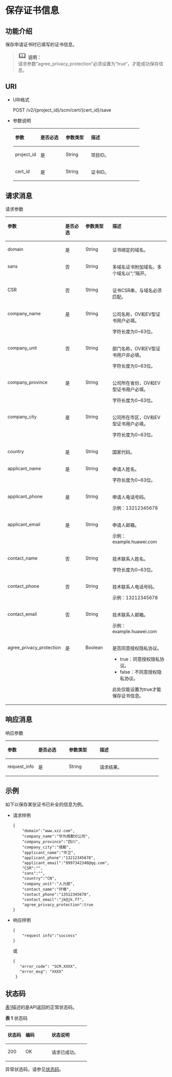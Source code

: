 # 保存证书信息<a name="ZH-CN_TOPIC_0182547668"></a>

## 功能介绍<a name="s1731a14fb0144c79bf0fa90c694f34f7"></a>

保存申请证书时已填写的证书信息。

>![](public_sys-resources/icon-note.gif) **说明：**   
>请求参数“agree\_privacy\_protection“必须设置为“true“，才能成功保存信息。  

## URI<a name="se70c3e5518a04f60b06032524dddfef4"></a>

-   URI格式

    POST /v2/\{project\_id\}/scm/cert/\{cert\_id\}/save

-   参数说明

    <a name="t982da1e0196d4ec1a28d1fbff2cc8191"></a>
    <table><thead align="left"><tr id="r6e963322c1e740d181726d2f0e91df5a"><th class="cellrowborder" valign="top" width="20%" id="mcps1.1.5.1.1"><p id="a3b5bbe5a7f644fd3a74cecbfb3f7ed60"><a name="a3b5bbe5a7f644fd3a74cecbfb3f7ed60"></a><a name="a3b5bbe5a7f644fd3a74cecbfb3f7ed60"></a>参数</p>
    </th>
    <th class="cellrowborder" valign="top" width="20%" id="mcps1.1.5.1.2"><p id="p1686621310401"><a name="p1686621310401"></a><a name="p1686621310401"></a>是否必选</p>
    </th>
    <th class="cellrowborder" valign="top" width="20%" id="mcps1.1.5.1.3"><p id="p67796720403"><a name="p67796720403"></a><a name="p67796720403"></a>参数类型</p>
    </th>
    <th class="cellrowborder" valign="top" width="40%" id="mcps1.1.5.1.4"><p id="a6bb6f1fe56a2454982832e8d56d354d8"><a name="a6bb6f1fe56a2454982832e8d56d354d8"></a><a name="a6bb6f1fe56a2454982832e8d56d354d8"></a>描述</p>
    </th>
    </tr>
    </thead>
    <tbody><tr id="r69bf37b65d3f446eab7b3f4d1b2fcec0"><td class="cellrowborder" valign="top" width="20%" headers="mcps1.1.5.1.1 "><p id="ae42d73592f58424ea93a11e52d2478dd"><a name="ae42d73592f58424ea93a11e52d2478dd"></a><a name="ae42d73592f58424ea93a11e52d2478dd"></a>project_id</p>
    </td>
    <td class="cellrowborder" valign="top" width="20%" headers="mcps1.1.5.1.2 "><p id="p5866161394010"><a name="p5866161394010"></a><a name="p5866161394010"></a>是</p>
    </td>
    <td class="cellrowborder" valign="top" width="20%" headers="mcps1.1.5.1.3 "><p id="p18779776403"><a name="p18779776403"></a><a name="p18779776403"></a>String</p>
    </td>
    <td class="cellrowborder" valign="top" width="40%" headers="mcps1.1.5.1.4 "><p id="a1314869d2dc147b38461e037d622f7b4"><a name="a1314869d2dc147b38461e037d622f7b4"></a><a name="a1314869d2dc147b38461e037d622f7b4"></a>项目ID。</p>
    </td>
    </tr>
    <tr id="row1095419814589"><td class="cellrowborder" valign="top" width="20%" headers="mcps1.1.5.1.1 "><p id="p295516813586"><a name="p295516813586"></a><a name="p295516813586"></a>cert_id</p>
    </td>
    <td class="cellrowborder" valign="top" width="20%" headers="mcps1.1.5.1.2 "><p id="p48661213104012"><a name="p48661213104012"></a><a name="p48661213104012"></a>是</p>
    </td>
    <td class="cellrowborder" valign="top" width="20%" headers="mcps1.1.5.1.3 "><p id="p9779147174019"><a name="p9779147174019"></a><a name="p9779147174019"></a>String</p>
    </td>
    <td class="cellrowborder" valign="top" width="40%" headers="mcps1.1.5.1.4 "><p id="p919015165586"><a name="p919015165586"></a><a name="p919015165586"></a>证书ID。</p>
    </td>
    </tr>
    </tbody>
    </table>


## 请求消息<a name="seb7b7901701247fab30a59b76f1c7f93"></a>

请求参数

<a name="table4640152910483"></a>
<table><thead align="left"><tr id="row664019298489"><th class="cellrowborder" valign="top" width="20%" id="mcps1.1.5.1.1"><p id="p15110163734811"><a name="p15110163734811"></a><a name="p15110163734811"></a>参数</p>
</th>
<th class="cellrowborder" valign="top" width="20%" id="mcps1.1.5.1.2"><p id="p16110103754810"><a name="p16110103754810"></a><a name="p16110103754810"></a>是否必选</p>
</th>
<th class="cellrowborder" valign="top" width="20%" id="mcps1.1.5.1.3"><p id="p101101837124819"><a name="p101101837124819"></a><a name="p101101837124819"></a>参数类型</p>
</th>
<th class="cellrowborder" valign="top" width="40%" id="mcps1.1.5.1.4"><p id="p1011011379485"><a name="p1011011379485"></a><a name="p1011011379485"></a>描述</p>
</th>
</tr>
</thead>
<tbody><tr id="row86403293482"><td class="cellrowborder" valign="top" width="20%" headers="mcps1.1.5.1.1 "><p id="p1977245124813"><a name="p1977245124813"></a><a name="p1977245124813"></a>domain</p>
</td>
<td class="cellrowborder" valign="top" width="20%" headers="mcps1.1.5.1.2 "><p id="p19523142316493"><a name="p19523142316493"></a><a name="p19523142316493"></a>是</p>
</td>
<td class="cellrowborder" valign="top" width="20%" headers="mcps1.1.5.1.3 "><p id="p1240919934912"><a name="p1240919934912"></a><a name="p1240919934912"></a>String</p>
</td>
<td class="cellrowborder" valign="top" width="40%" headers="mcps1.1.5.1.4 "><p id="p13484173764911"><a name="p13484173764911"></a><a name="p13484173764911"></a>证书绑定的域名。</p>
</td>
</tr>
<tr id="row1764014299482"><td class="cellrowborder" valign="top" width="20%" headers="mcps1.1.5.1.1 "><p id="p797724574819"><a name="p797724574819"></a><a name="p797724574819"></a>sans</p>
</td>
<td class="cellrowborder" valign="top" width="20%" headers="mcps1.1.5.1.2 "><p id="p452316231494"><a name="p452316231494"></a><a name="p452316231494"></a>否</p>
</td>
<td class="cellrowborder" valign="top" width="20%" headers="mcps1.1.5.1.3 "><p id="p19409179124915"><a name="p19409179124915"></a><a name="p19409179124915"></a>String</p>
</td>
<td class="cellrowborder" valign="top" width="40%" headers="mcps1.1.5.1.4 "><p id="p1848411373498"><a name="p1848411373498"></a><a name="p1848411373498"></a>多域名证书附加域名，多个域名以<span class="parmvalue" id="parmvalue15126184619395"><a name="parmvalue15126184619395"></a><a name="parmvalue15126184619395"></a>“;”</span>隔开。</p>
</td>
</tr>
<tr id="row2064052910481"><td class="cellrowborder" valign="top" width="20%" headers="mcps1.1.5.1.1 "><p id="p1497754554813"><a name="p1497754554813"></a><a name="p1497754554813"></a>CSR</p>
</td>
<td class="cellrowborder" valign="top" width="20%" headers="mcps1.1.5.1.2 "><p id="p1952382319498"><a name="p1952382319498"></a><a name="p1952382319498"></a>否</p>
</td>
<td class="cellrowborder" valign="top" width="20%" headers="mcps1.1.5.1.3 "><p id="p18409209134918"><a name="p18409209134918"></a><a name="p18409209134918"></a>String</p>
</td>
<td class="cellrowborder" valign="top" width="40%" headers="mcps1.1.5.1.4 "><p id="p1948463754918"><a name="p1948463754918"></a><a name="p1948463754918"></a>证书CSR串，与域名必须匹配。</p>
</td>
</tr>
<tr id="row76401829114815"><td class="cellrowborder" valign="top" width="20%" headers="mcps1.1.5.1.1 "><p id="p15977545134814"><a name="p15977545134814"></a><a name="p15977545134814"></a>company_name</p>
</td>
<td class="cellrowborder" valign="top" width="20%" headers="mcps1.1.5.1.2 "><p id="p7523223104913"><a name="p7523223104913"></a><a name="p7523223104913"></a>是</p>
</td>
<td class="cellrowborder" valign="top" width="20%" headers="mcps1.1.5.1.3 "><p id="p140959134920"><a name="p140959134920"></a><a name="p140959134920"></a>String</p>
</td>
<td class="cellrowborder" valign="top" width="40%" headers="mcps1.1.5.1.4 "><p id="p15485337134913"><a name="p15485337134913"></a><a name="p15485337134913"></a>公司名称，OV和EV型证书用户必填。</p>
<p id="p134857372497"><a name="p134857372497"></a><a name="p134857372497"></a>字符长度为0~63位。</p>
</td>
</tr>
<tr id="row164018295486"><td class="cellrowborder" valign="top" width="20%" headers="mcps1.1.5.1.1 "><p id="p20978174518487"><a name="p20978174518487"></a><a name="p20978174518487"></a>company_unit</p>
</td>
<td class="cellrowborder" valign="top" width="20%" headers="mcps1.1.5.1.2 "><p id="p5523182344914"><a name="p5523182344914"></a><a name="p5523182344914"></a>否</p>
</td>
<td class="cellrowborder" valign="top" width="20%" headers="mcps1.1.5.1.3 "><p id="p0409099496"><a name="p0409099496"></a><a name="p0409099496"></a>String</p>
</td>
<td class="cellrowborder" valign="top" width="40%" headers="mcps1.1.5.1.4 "><p id="p174851237154920"><a name="p174851237154920"></a><a name="p174851237154920"></a>部门名称，OV和EV型证书用户非必填。</p>
<p id="p74851637184915"><a name="p74851637184915"></a><a name="p74851637184915"></a>字符长度为0~63位。</p>
</td>
</tr>
<tr id="row17640122924817"><td class="cellrowborder" valign="top" width="20%" headers="mcps1.1.5.1.1 "><p id="p199781845104815"><a name="p199781845104815"></a><a name="p199781845104815"></a>company_province</p>
</td>
<td class="cellrowborder" valign="top" width="20%" headers="mcps1.1.5.1.2 "><p id="p35236237494"><a name="p35236237494"></a><a name="p35236237494"></a>是</p>
</td>
<td class="cellrowborder" valign="top" width="20%" headers="mcps1.1.5.1.3 "><p id="p14409096491"><a name="p14409096491"></a><a name="p14409096491"></a>String</p>
</td>
<td class="cellrowborder" valign="top" width="40%" headers="mcps1.1.5.1.4 "><p id="p15978333122119"><a name="p15978333122119"></a><a name="p15978333122119"></a>公司所在省份，OV和EV型证书用户必填。</p>
<p id="p648516371495"><a name="p648516371495"></a><a name="p648516371495"></a>字符长度为0~63位。</p>
</td>
</tr>
<tr id="row1764013292485"><td class="cellrowborder" valign="top" width="20%" headers="mcps1.1.5.1.1 "><p id="p1797844524819"><a name="p1797844524819"></a><a name="p1797844524819"></a>company_city</p>
</td>
<td class="cellrowborder" valign="top" width="20%" headers="mcps1.1.5.1.2 "><p id="p1152313233497"><a name="p1152313233497"></a><a name="p1152313233497"></a>是</p>
</td>
<td class="cellrowborder" valign="top" width="20%" headers="mcps1.1.5.1.3 "><p id="p104092913496"><a name="p104092913496"></a><a name="p104092913496"></a>String</p>
</td>
<td class="cellrowborder" valign="top" width="40%" headers="mcps1.1.5.1.4 "><p id="p19370539182115"><a name="p19370539182115"></a><a name="p19370539182115"></a>公司所在市区，OV和EV型证书用户必填。</p>
<p id="p348593744917"><a name="p348593744917"></a><a name="p348593744917"></a>字符长度为0~63位。</p>
</td>
</tr>
<tr id="row1464016297482"><td class="cellrowborder" valign="top" width="20%" headers="mcps1.1.5.1.1 "><p id="p7978124574813"><a name="p7978124574813"></a><a name="p7978124574813"></a>country</p>
</td>
<td class="cellrowborder" valign="top" width="20%" headers="mcps1.1.5.1.2 "><p id="p135231723114917"><a name="p135231723114917"></a><a name="p135231723114917"></a>是</p>
</td>
<td class="cellrowborder" valign="top" width="20%" headers="mcps1.1.5.1.3 "><p id="p124109914494"><a name="p124109914494"></a><a name="p124109914494"></a>String</p>
</td>
<td class="cellrowborder" valign="top" width="40%" headers="mcps1.1.5.1.4 "><p id="p16485143711491"><a name="p16485143711491"></a><a name="p16485143711491"></a>国家代码。</p>
</td>
</tr>
<tr id="row16640152914483"><td class="cellrowborder" valign="top" width="20%" headers="mcps1.1.5.1.1 "><p id="p1697874524816"><a name="p1697874524816"></a><a name="p1697874524816"></a>applicant_name</p>
</td>
<td class="cellrowborder" valign="top" width="20%" headers="mcps1.1.5.1.2 "><p id="p6523162311492"><a name="p6523162311492"></a><a name="p6523162311492"></a>是</p>
</td>
<td class="cellrowborder" valign="top" width="20%" headers="mcps1.1.5.1.3 "><p id="p144104919491"><a name="p144104919491"></a><a name="p144104919491"></a>String</p>
</td>
<td class="cellrowborder" valign="top" width="40%" headers="mcps1.1.5.1.4 "><p id="p74851379492"><a name="p74851379492"></a><a name="p74851379492"></a>申请人姓名。</p>
<p id="p848563754918"><a name="p848563754918"></a><a name="p848563754918"></a>字符长度为0~63位。</p>
</td>
</tr>
<tr id="row2064062911484"><td class="cellrowborder" valign="top" width="20%" headers="mcps1.1.5.1.1 "><p id="p15978124574810"><a name="p15978124574810"></a><a name="p15978124574810"></a>applicant_phone</p>
</td>
<td class="cellrowborder" valign="top" width="20%" headers="mcps1.1.5.1.2 "><p id="p5523192316495"><a name="p5523192316495"></a><a name="p5523192316495"></a>是</p>
</td>
<td class="cellrowborder" valign="top" width="20%" headers="mcps1.1.5.1.3 "><p id="p34101391497"><a name="p34101391497"></a><a name="p34101391497"></a>String</p>
</td>
<td class="cellrowborder" valign="top" width="40%" headers="mcps1.1.5.1.4 "><p id="p1848553734913"><a name="p1848553734913"></a><a name="p1848553734913"></a>申请人电话号码。</p>
<p id="p048519373493"><a name="p048519373493"></a><a name="p048519373493"></a>示例：13212345678</p>
</td>
</tr>
<tr id="row464013291485"><td class="cellrowborder" valign="top" width="20%" headers="mcps1.1.5.1.1 "><p id="p11978174513485"><a name="p11978174513485"></a><a name="p11978174513485"></a>applicant_email</p>
</td>
<td class="cellrowborder" valign="top" width="20%" headers="mcps1.1.5.1.2 "><p id="p75231723184910"><a name="p75231723184910"></a><a name="p75231723184910"></a>是</p>
</td>
<td class="cellrowborder" valign="top" width="20%" headers="mcps1.1.5.1.3 "><p id="p94101891492"><a name="p94101891492"></a><a name="p94101891492"></a>String</p>
</td>
<td class="cellrowborder" valign="top" width="40%" headers="mcps1.1.5.1.4 "><p id="p15485153713499"><a name="p15485153713499"></a><a name="p15485153713499"></a>申请人邮箱。</p>
<p id="p187864915403"><a name="p187864915403"></a><a name="p187864915403"></a>示例：example.huawei.com</p>
</td>
</tr>
<tr id="row1864172944815"><td class="cellrowborder" valign="top" width="20%" headers="mcps1.1.5.1.1 "><p id="p10978845164816"><a name="p10978845164816"></a><a name="p10978845164816"></a>contact_name</p>
</td>
<td class="cellrowborder" valign="top" width="20%" headers="mcps1.1.5.1.2 "><p id="p15231023134917"><a name="p15231023134917"></a><a name="p15231023134917"></a>否</p>
</td>
<td class="cellrowborder" valign="top" width="20%" headers="mcps1.1.5.1.3 "><p id="p194106914911"><a name="p194106914911"></a><a name="p194106914911"></a>String</p>
</td>
<td class="cellrowborder" valign="top" width="40%" headers="mcps1.1.5.1.4 "><p id="p1848593734919"><a name="p1848593734919"></a><a name="p1848593734919"></a>技术联系人姓名。</p>
<p id="p448553724916"><a name="p448553724916"></a><a name="p448553724916"></a>字符长度为0~63位。</p>
</td>
</tr>
<tr id="row156411829174814"><td class="cellrowborder" valign="top" width="20%" headers="mcps1.1.5.1.1 "><p id="p697824514818"><a name="p697824514818"></a><a name="p697824514818"></a>contact_phone</p>
</td>
<td class="cellrowborder" valign="top" width="20%" headers="mcps1.1.5.1.2 "><p id="p052314232499"><a name="p052314232499"></a><a name="p052314232499"></a>否</p>
</td>
<td class="cellrowborder" valign="top" width="20%" headers="mcps1.1.5.1.3 "><p id="p541018924917"><a name="p541018924917"></a><a name="p541018924917"></a>String</p>
</td>
<td class="cellrowborder" valign="top" width="40%" headers="mcps1.1.5.1.4 "><p id="p84851337124911"><a name="p84851337124911"></a><a name="p84851337124911"></a>技术联系人电话号码。</p>
<p id="p16485183712498"><a name="p16485183712498"></a><a name="p16485183712498"></a>示例：13212345678</p>
</td>
</tr>
<tr id="row064112918480"><td class="cellrowborder" valign="top" width="20%" headers="mcps1.1.5.1.1 "><p id="p397819454483"><a name="p397819454483"></a><a name="p397819454483"></a>contact_email</p>
</td>
<td class="cellrowborder" valign="top" width="20%" headers="mcps1.1.5.1.2 "><p id="p352362318494"><a name="p352362318494"></a><a name="p352362318494"></a>否</p>
</td>
<td class="cellrowborder" valign="top" width="20%" headers="mcps1.1.5.1.3 "><p id="p9410139154915"><a name="p9410139154915"></a><a name="p9410139154915"></a>String</p>
</td>
<td class="cellrowborder" valign="top" width="40%" headers="mcps1.1.5.1.4 "><p id="p24851737104911"><a name="p24851737104911"></a><a name="p24851737104911"></a>技术联系人邮箱。</p>
<p id="p14672111817418"><a name="p14672111817418"></a><a name="p14672111817418"></a>示例：example.huawei.com</p>
</td>
</tr>
<tr id="row1764113298481"><td class="cellrowborder" valign="top" width="20%" headers="mcps1.1.5.1.1 "><p id="p15978545204819"><a name="p15978545204819"></a><a name="p15978545204819"></a>agree_privacy_protection</p>
</td>
<td class="cellrowborder" valign="top" width="20%" headers="mcps1.1.5.1.2 "><p id="p175231232490"><a name="p175231232490"></a><a name="p175231232490"></a>是</p>
</td>
<td class="cellrowborder" valign="top" width="20%" headers="mcps1.1.5.1.3 "><p id="p19410139114918"><a name="p19410139114918"></a><a name="p19410139114918"></a>Boolean</p>
</td>
<td class="cellrowborder" valign="top" width="40%" headers="mcps1.1.5.1.4 "><p id="p1248583714915"><a name="p1248583714915"></a><a name="p1248583714915"></a>是否同意授权隐私协议。</p>
<a name="ul6345181111385"></a><a name="ul6345181111385"></a><ul id="ul6345181111385"><li>true：同意授权隐私协议。</li><li>false：不同意授权隐私协议。</li></ul>
<p id="p192633464214"><a name="p192633464214"></a><a name="p192633464214"></a>此处仅能设置为true才能保存证书信息。</p>
</td>
</tr>
</tbody>
</table>

## 响应消息<a name="sfadd53a5f4714e8f87811818d62d0296"></a>

响应参数

<a name="t98d238e10953421e84a073707024c329"></a>
<table><thead align="left"><tr id="row842320371212"><th class="cellrowborder" valign="top" width="20%" id="mcps1.1.5.1.1"><p id="p2042319314123"><a name="p2042319314123"></a><a name="p2042319314123"></a>参数</p>
</th>
<th class="cellrowborder" valign="top" width="20%" id="mcps1.1.5.1.2"><p id="p44231391216"><a name="p44231391216"></a><a name="p44231391216"></a>是否必选</p>
</th>
<th class="cellrowborder" valign="top" width="20%" id="mcps1.1.5.1.3"><p id="p98095224112"><a name="p98095224112"></a><a name="p98095224112"></a>参数类型</p>
</th>
<th class="cellrowborder" valign="top" width="40%" id="mcps1.1.5.1.4"><p id="p3423123131211"><a name="p3423123131211"></a><a name="p3423123131211"></a>描述</p>
</th>
</tr>
</thead>
<tbody><tr id="row9423631125"><td class="cellrowborder" valign="top" width="20%" headers="mcps1.1.5.1.1 "><p id="p1468731614501"><a name="p1468731614501"></a><a name="p1468731614501"></a>request_info</p>
</td>
<td class="cellrowborder" valign="top" width="20%" headers="mcps1.1.5.1.2 "><p id="p164231238124"><a name="p164231238124"></a><a name="p164231238124"></a>是</p>
</td>
<td class="cellrowborder" valign="top" width="20%" headers="mcps1.1.5.1.3 "><p id="p48091022411"><a name="p48091022411"></a><a name="p48091022411"></a>String</p>
</td>
<td class="cellrowborder" valign="top" width="40%" headers="mcps1.1.5.1.4 "><p id="p34238381219"><a name="p34238381219"></a><a name="p34238381219"></a>请求结果。</p>
</td>
</tr>
</tbody>
</table>

## 示例<a name="section110811433011"></a>

如下以保存某张证书已补全的信息为例。

-   请求样例

    ```
    {
        "domain":"www.xzz.com",
        "company_name":"华为成都分公司",
        "company_province":"四川",
        "company_city":"成都",
        "applicant_name":"华卫",
        "applicant_phone":"13212345678",
        "applicant_email":"9997342346@qq.com",
        "CSR":"",
        "sans":"",
        "country":"CN",
        "company_unit":"人力部",
        "contact_name":"环境",
        "contact_phone":"13512345678",
        "contact_email":"jk@jk.ff",
        "agree_privacy_protection":true
    }
    ```

-   响应样例

    ```
    { 
        "request info":"success"
    }
    ```

    或

    ```
    { 
       "error_code": "SCM.XXXX",  
       "error_msg": "XXXX"   
     }
    ```


## 状态码<a name="section3454223421"></a>

[表1](#zh-cn_topic_0182547690_zh-cn_topic_0079615001_table20596071)描述的是API返回的正常状态码。

**表 1**  状态码

<a name="zh-cn_topic_0182547690_zh-cn_topic_0079615001_table20596071"></a>
<table><thead align="left"><tr id="zh-cn_topic_0182547690_zh-cn_topic_0079615001_row9746163"><th class="cellrowborder" valign="top" width="22%" id="mcps1.2.4.1.1"><p id="zh-cn_topic_0182547690_p57545694203043"><a name="zh-cn_topic_0182547690_p57545694203043"></a><a name="zh-cn_topic_0182547690_p57545694203043"></a>状态码</p>
</th>
<th class="cellrowborder" valign="top" width="32%" id="mcps1.2.4.1.2"><p id="zh-cn_topic_0182547690_p4531342288"><a name="zh-cn_topic_0182547690_p4531342288"></a><a name="zh-cn_topic_0182547690_p4531342288"></a>编码</p>
</th>
<th class="cellrowborder" valign="top" width="46%" id="mcps1.2.4.1.3"><p id="zh-cn_topic_0182547690_p30689603203043"><a name="zh-cn_topic_0182547690_p30689603203043"></a><a name="zh-cn_topic_0182547690_p30689603203043"></a>状态说明</p>
</th>
</tr>
</thead>
<tbody><tr id="zh-cn_topic_0182547690_zh-cn_topic_0079615001_row48621261"><td class="cellrowborder" valign="top" width="22%" headers="mcps1.2.4.1.1 "><p id="zh-cn_topic_0182547690_zh-cn_topic_0079615001_p46008046"><a name="zh-cn_topic_0182547690_zh-cn_topic_0079615001_p46008046"></a><a name="zh-cn_topic_0182547690_zh-cn_topic_0079615001_p46008046"></a>200</p>
</td>
<td class="cellrowborder" valign="top" width="32%" headers="mcps1.2.4.1.2 "><p id="zh-cn_topic_0182547690_p7538425819"><a name="zh-cn_topic_0182547690_p7538425819"></a><a name="zh-cn_topic_0182547690_p7538425819"></a>OK</p>
</td>
<td class="cellrowborder" valign="top" width="46%" headers="mcps1.2.4.1.3 "><p id="zh-cn_topic_0182547690_zh-cn_topic_0079615001_p35664277"><a name="zh-cn_topic_0182547690_zh-cn_topic_0079615001_p35664277"></a><a name="zh-cn_topic_0182547690_zh-cn_topic_0079615001_p35664277"></a>请求已成功。</p>
</td>
</tr>
</tbody>
</table>

异常状态码，请参见[状态码](状态码.md)。

